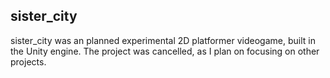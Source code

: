 ## sister_city

sister_city was an planned experimental 2D platformer videogame, built in the Unity engine.
The project was cancelled, as I plan on focusing on other projects.
